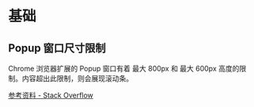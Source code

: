 # 基础

## Popup 窗口尺寸限制

Chrome 浏览器扩展的 Popup 窗口有着 最大 800px 和 最大 600px 高度的限制。内容超出此限制，则会展现滚动条。

[参考资料 - Stack Overflow](https://stackoverflow.com/questions/8983165/how-can-i-expand-the-popup-window-of-my-chrome-extension)
